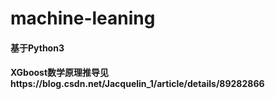 # machine-leaning
#### 基于Python3
#### XGboost数学原理推导见https://blog.csdn.net/Jacquelin_1/article/details/89282866
